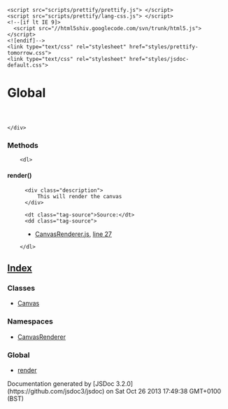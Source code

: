 <!DOCTYPE html>
<html lang="en">
<head>
    <meta charset="utf-8">
    <title>JSDoc: Global</title>

    <script src="scripts/prettify/prettify.js"> </script>
    <script src="scripts/prettify/lang-css.js"> </script>
    <!--[if lt IE 9]>
      <script src="//html5shiv.googlecode.com/svn/trunk/html5.js"></script>
    <![endif]-->
    <link type="text/css" rel="stylesheet" href="styles/prettify-tomorrow.css">
    <link type="text/css" rel="stylesheet" href="styles/jsdoc-default.css">
</head>

<body>

<div id="main">

# Global

<section>

<header>

## 

</header>  

<article>
    <div class="container-overview">

<dl class="details">

</dl>

    </div>

### Methods

        <dl>

<dt>

#### <span class="type-signature"></span>render<span class="signature">()</span><span class="type-signature"></span>

</dt>
<dd>

    <div class="description">
        This will render the canvas
    </div>

<dl class="details">

    <dt class="tag-source">Source:</dt>
    <dd class="tag-source">

*   [CanvasRenderer.js](CanvasRenderer.js.html), [line 27](CanvasRenderer.js.html#line27)</dd>

</dl>

</dd>

        </dl>

</article>

</section>  

</div>

<nav>

## [Index](index.html)

### Classes

*   [Canvas](Canvas.html)

### Namespaces

*   [CanvasRenderer](CanvasRenderer.html)

### Global

*   [render](global.html#render)
</nav>

<footer>
    Documentation generated by [JSDoc 3.2.0](https://github.com/jsdoc3/jsdoc) on Sat Oct 26 2013 17:49:38 GMT+0100 (BST)
</footer>

<script> prettyPrint(); </script>
<script src="scripts/linenumber.js"> </script>
</body>
</html>